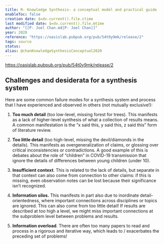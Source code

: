 ```yaml
---
title: R- Knowledge Synthesis- a conceptual model and practical guide
enableToc: false
creation date: $=dv.current().file.ctime
last modified date: $=dv.current().file.mtime
author: "[[P- Joel Chan.md|P- Joel Chan]]"
year: 2020
reference: "https://oasislab.pubpub.org/pub/54t0y9mk/release/2"
tags: source
status: 
alias: @chanKnowledgeSynthesisConceptual2020
---
```



https://oasislab.pubpub.org/pub/54t0y9mk/release/2

## Challenges and desiderata for a synthesis system

Here are some common failure modes for a synthesis system and process that I have experienced and observed in others (not mutually exclusive!):

1.  **Too much detail** (too low-level, missing forest for trees). This manifests as a lack of higher-level synthesis of what a collection of results means. A common manifestation is the “x said this, y said this, z said this” form of literature review.
    
2.  **Too little detail** (too high-level, missing the devil/diamonds in the details). This manifests as overgeneralization of claims, or glossing over critical inconsistencies or contradictions. A good example of this is debates about the role of “children” in COVID-19 transmission that ignore the details of differences between young children (under 10).
    
3.  **Insufficient context**. This is related to the lack of details, but separate in that context can also come from connection to other claims: if this is missing, even observation notes can be lost because their significance isn’t recognized.
    
4.  **Information silos.** This manifests in part also due to inordinate detail-orientedness, where important connections across disciplines or topics are ignored. This can also come from too little detail! If results are described at too high a level, we might miss important connections at the subproblem level between problems and results.
    
5.  **Information overload**. There are often too many papers to read and process in a rigorous and iterative way, which leads to / exacerbates the preceding set of problems!
